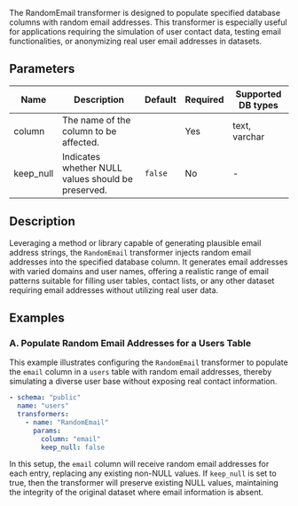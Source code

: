 The RandomEmail transformer is designed to populate specified database columns with random email addresses. This transformer is especially useful for applications requiring the simulation of user contact data, testing email functionalities, or anonymizing real user email addresses in datasets.

## Parameters

| Name      | Description                                          | Default | Required | Supported DB types |
|-----------|------------------------------------------------------|---------|----------|--------------------|
| column    | The name of the column to be affected.               |         | Yes      | text, varchar      |
| keep_null | Indicates whether NULL values should be preserved.  | `false` | No       | -                  |

## Description

Leveraging a method or library capable of generating plausible email address strings, the `RandomEmail` transformer injects random email addresses into the specified database column. It generates email addresses with varied domains and user names, offering a realistic range of email patterns suitable for filling user tables, contact lists, or any other dataset requiring email addresses without utilizing real user data.

## Examples

### A. Populate Random Email Addresses for a Users Table

This example illustrates configuring the `RandomEmail` transformer to populate the `email` column in a `users` table with random email addresses, thereby simulating a diverse user base without exposing real contact information.

```yaml
- schema: "public"
  name: "users"
  transformers:
    - name: "RandomEmail"
      params:
        column: "email"
        keep_null: false
```

In this setup, the `email` column will receive random email addresses for each entry, replacing any existing non-NULL values. If `keep_null` is set to true, then the transformer will preserve existing NULL values, maintaining the integrity of the original dataset where email information is absent.
